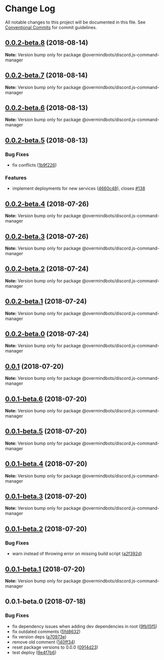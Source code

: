 # Change Log

All notable changes to this project will be documented in this file.
See [Conventional Commits](https://conventionalcommits.org) for commit guidelines.

<a name="0.0.2-beta.8"></a>
## [0.0.2-beta.8](https://github.com/overmindbots/discord-js-command-manager/compare/@overmindbots/discord.js-command-manager@0.0.2-beta.7...@overmindbots/discord.js-command-manager@0.0.2-beta.8) (2018-08-14)




**Note:** Version bump only for package @overmindbots/discord.js-command-manager

<a name="0.0.2-beta.7"></a>
## [0.0.2-beta.7](https://github.com/overmindbots/discord-js-command-manager/compare/@overmindbots/discord.js-command-manager@0.0.2-beta.6...@overmindbots/discord.js-command-manager@0.0.2-beta.7) (2018-08-14)




**Note:** Version bump only for package @overmindbots/discord.js-command-manager

<a name="0.0.2-beta.6"></a>
## [0.0.2-beta.6](https://github.com/overmindbots/discord-js-command-manager/compare/@overmindbots/discord.js-command-manager@0.0.2-beta.5...@overmindbots/discord.js-command-manager@0.0.2-beta.6) (2018-08-13)




**Note:** Version bump only for package @overmindbots/discord.js-command-manager

<a name="0.0.2-beta.5"></a>
## [0.0.2-beta.5](https://github.com/overmindbots/discord-js-command-manager/compare/@overmindbots/discord.js-command-manager@0.0.2-beta.4...@overmindbots/discord.js-command-manager@0.0.2-beta.5) (2018-08-13)


### Bug Fixes

* fix conflicts ([1b9f226](https://github.com/overmindbots/discord-js-command-manager/commit/1b9f226))


### Features

* implement deployments for new services ([4660c48](https://github.com/overmindbots/discord-js-command-manager/commit/4660c48)), closes [#138](https://github.com/overmindbots/discord-js-command-manager/issues/138)





<a name="0.0.2-beta.4"></a>
## [0.0.2-beta.4](https://github.com/overmindbots/discord-js-command-manager/compare/@overmindbots/discord.js-command-manager@0.0.2-beta.3...@overmindbots/discord.js-command-manager@0.0.2-beta.4) (2018-07-26)




**Note:** Version bump only for package @overmindbots/discord.js-command-manager

<a name="0.0.2-beta.3"></a>
## [0.0.2-beta.3](https://github.com/overmindbots/discord-js-command-manager/compare/@overmindbots/discord.js-command-manager@0.0.2-beta.2...@overmindbots/discord.js-command-manager@0.0.2-beta.3) (2018-07-26)




**Note:** Version bump only for package @overmindbots/discord.js-command-manager

<a name="0.0.2-beta.2"></a>
## [0.0.2-beta.2](https://github.com/overmindbots/discord-js-command-manager/compare/@overmindbots/discord.js-command-manager@0.0.2-beta.1...@overmindbots/discord.js-command-manager@0.0.2-beta.2) (2018-07-24)




**Note:** Version bump only for package @overmindbots/discord.js-command-manager

<a name="0.0.2-beta.1"></a>
## [0.0.2-beta.1](https://github.com/overmindbots/discord-js-command-manager/compare/@overmindbots/discord.js-command-manager@0.0.2-beta.0...@overmindbots/discord.js-command-manager@0.0.2-beta.1) (2018-07-24)




**Note:** Version bump only for package @overmindbots/discord.js-command-manager

<a name="0.0.2-beta.0"></a>
## [0.0.2-beta.0](https://github.com/overmindbots/discord-js-command-manager/compare/@overmindbots/discord.js-command-manager@0.0.1...@overmindbots/discord.js-command-manager@0.0.2-beta.0) (2018-07-24)




**Note:** Version bump only for package @overmindbots/discord.js-command-manager

<a name="0.0.1"></a>
## [0.0.1](https://github.com/overmindbots/discord-js-command-manager/compare/@overmindbots/discord.js-command-manager@0.0.1-beta.6...@overmindbots/discord.js-command-manager@0.0.1) (2018-07-20)




**Note:** Version bump only for package @overmindbots/discord.js-command-manager

<a name="0.0.1-beta.6"></a>
## [0.0.1-beta.6](https://github.com/overmindbots/discord-js-command-manager/compare/@overmindbots/discord.js-command-manager@0.0.1-beta.5...@overmindbots/discord.js-command-manager@0.0.1-beta.6) (2018-07-20)




**Note:** Version bump only for package @overmindbots/discord.js-command-manager

<a name="0.0.1-beta.5"></a>
## [0.0.1-beta.5](https://github.com/overmindbots/discord-js-command-manager/compare/@overmindbots/discord.js-command-manager@0.0.1-beta.4...@overmindbots/discord.js-command-manager@0.0.1-beta.5) (2018-07-20)




**Note:** Version bump only for package @overmindbots/discord.js-command-manager

<a name="0.0.1-beta.4"></a>
## [0.0.1-beta.4](https://github.com/overmindbots/discord-js-command-manager/compare/@overmindbots/discord.js-command-manager@0.0.1-beta.3...@overmindbots/discord.js-command-manager@0.0.1-beta.4) (2018-07-20)




**Note:** Version bump only for package @overmindbots/discord.js-command-manager

<a name="0.0.1-beta.3"></a>
## [0.0.1-beta.3](https://github.com/overmindbots/discord-js-command-manager/compare/@overmindbots/discord.js-command-manager@0.0.1-beta.2...@overmindbots/discord.js-command-manager@0.0.1-beta.3) (2018-07-20)




**Note:** Version bump only for package @overmindbots/discord.js-command-manager

<a name="0.0.1-beta.2"></a>
## [0.0.1-beta.2](https://github.com/overmindbots/discord-js-command-manager/compare/@overmindbots/discord.js-command-manager@0.0.1-beta.1...@overmindbots/discord.js-command-manager@0.0.1-beta.2) (2018-07-20)


### Bug Fixes

* warn instead of throwing error on missing build script ([a2f392d](https://github.com/overmindbots/discord-js-command-manager/commit/a2f392d))




<a name="0.0.1-beta.1"></a>
## [0.0.1-beta.1](https://github.com/overmindbots/discord-js-command-manager/compare/@overmindbots/discord.js-command-manager@0.0.1-beta.0...@overmindbots/discord.js-command-manager@0.0.1-beta.1) (2018-07-20)




**Note:** Version bump only for package @overmindbots/discord.js-command-manager

<a name="0.0.1-beta.0"></a>
## 0.0.1-beta.0 (2018-07-18)


### Bug Fixes

* fix dependency issues when adding dev dependencies in root ([9fb15f5](https://github.com/overmindbots/discord-js-command-manager/commit/9fb15f5))
* fix outdated comments ([5fd8632](https://github.com/overmindbots/discord-js-command-manager/commit/5fd8632))
* fix version deps ([a70973e](https://github.com/overmindbots/discord-js-command-manager/commit/a70973e))
* remove old comment ([140ff34](https://github.com/overmindbots/discord-js-command-manager/commit/140ff34))
* reset package versions to 0.0.0 ([0914d23](https://github.com/overmindbots/discord-js-command-manager/commit/0914d23))
* test deploy ([9e4f7b6](https://github.com/overmindbots/discord-js-command-manager/commit/9e4f7b6))
